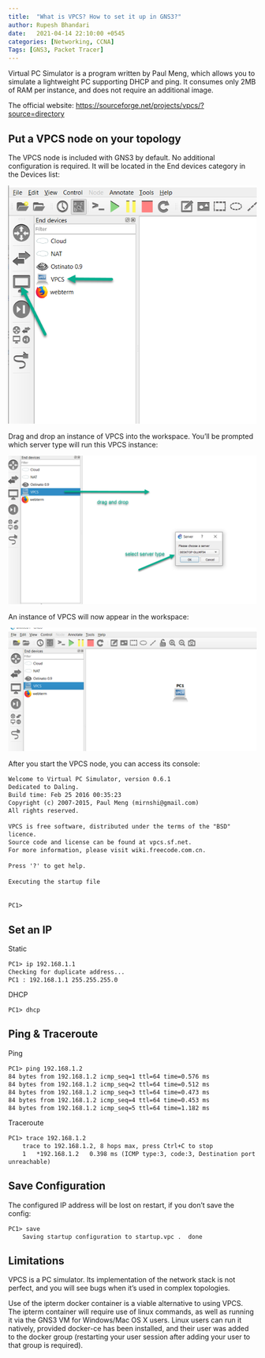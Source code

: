 ```yaml
---
title:  "What is VPCS? How to set it up in GNS3?"
author: Rupesh Bhandari
date:   2021-04-14 22:10:00 +0545
categories: [Networking, CCNA] 
Tags: [GNS3, Packet Tracer] 
---
```


Virtual PC Simulator is a program written by Paul Meng, which allows you to simulate a lightweight PC supporting DHCP and ping. It consumes only 2MB of RAM per instance, and does not require an additional image.

The official website: https://sourceforge.net/projects/vpcs/?source=directory

## Put a VPCS node on your topology
The VPCS node is included with GNS3 by default. No additional configuration is required. It will be located in the End devices category in the Devices list:

![Step 1](/assets/img/vpc/1.png)

Drag and drop an instance of VPCS into the workspace. You’ll be prompted which server type will run this VPCS instance:

![Step 2](/assets/img/vpc/2.png)

An instance of VPCS will now appear in the workspace:

![Step 3](/assets/img/vpc/3.png)

After you start the VPCS node, you can access its console:

```console
Welcome to Virtual PC Simulator, version 0.6.1
Dedicated to Daling.
Build time: Feb 25 2016 00:35:23
Copyright (c) 2007-2015, Paul Meng (mirnshi@gmail.com)
All rights reserved.

VPCS is free software, distributed under the terms of the "BSD" licence.
Source code and license can be found at vpcs.sf.net.
For more information, please visit wiki.freecode.com.cn.

Press '?' to get help.

Executing the startup file


PC1>
```

## Set an IP

Static

```console
PC1> ip 192.168.1.1
Checking for duplicate address...
PC1 : 192.168.1.1 255.255.255.0
```

DHCP

```console  
PC1> dhcp
```

## Ping & Traceroute
Ping

```console
PC1> ping 192.168.1.2
84 bytes from 192.168.1.2 icmp_seq=1 ttl=64 time=0.576 ms
84 bytes from 192.168.1.2 icmp_seq=2 ttl=64 time=0.512 ms
84 bytes from 192.168.1.2 icmp_seq=3 ttl=64 time=0.473 ms
84 bytes from 192.168.1.2 icmp_seq=4 ttl=64 time=0.453 ms
84 bytes from 192.168.1.2 icmp_seq=5 ttl=64 time=1.182 ms
``` 

Traceroute

```console
PC1> trace 192.168.1.2
    trace to 192.168.1.2, 8 hops max, press Ctrl+C to stop
    1   *192.168.1.2   0.398 ms (ICMP type:3, code:3, Destination port unreachable)
```

## Save Configuration
The configured IP address will be lost on restart, if you don’t save the config:

```console
PC1> save
    Saving startup configuration to startup.vpc .  done
```

## Limitations
VPCS is a PC simulator. Its implementation of the network stack is not perfect, and you will see bugs when it’s used in complex topologies.

Use of the ipterm docker container is a viable alternative to using VPCS. The ipterm container will require use of linux commands, as well as running it via the GNS3 VM for Windows/Mac OS X users. Linux users can run it natively, provided docker-ce has been installed, and their user was added to the docker group (restarting your user session after adding your user to that group is required).